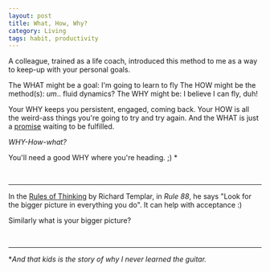 ```yaml
---
layout: post
title: What, How, Why?
category: Living
tags: habit, productivity
---
```


A colleague, trained as a life coach, introduced this method to me as a way to keep-up with your personal goals.

The WHAT might be a goal:         I'm going to learn to fly
The HOW might be the method(s):   _um_.. fluid dynamics?
The WHY might be:                 I believe I can fly, duh!

Your WHY keeps you persistent, engaged, coming back. Your HOW is all the weird-ass things you're going to try and try again. And the WHAT is just a [promise][id2] waiting to be fulfilled.

_WHY-How-what?_

You'll need a good WHY where you're heading. ;) \*

<br>

---

In the [Rules of Thinking][id1] by Richard Templar, in _Rule 88_, he says "Look for the bigger picture in everything you do". It can help with acceptance :)

Similarly what is your bigger picture?

<br>

---

\*_And that kids is the story of why I never learned the guitar._

[id1]: https://www.amazon.co.uk/gp/product/1292263806/ref=as_li_tl?ie=UTF8&camp=1634&creative=6738&creativeASIN=1292263806&linkCode=as2&tag=dudolavida-21&linkId=b6405629f2c6cc904798b8f86fcfc7f0 "Rules of Thinking: A personal code to think yourself smarter, wiser and happier"
[id2]:https://dudolavida.com/living/LEGIT/ "LEGIT"
